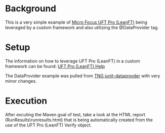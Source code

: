 # Background
This is a very simple example of [Micro Focus UFT Pro (LeanFT)](https://software.microfocus.com/en-us/software/leanft) being leveraged by a custom framework and also utilizing the @DataProvider tag.

# Setup
The information on how to leverage UFT Pro (LeanFT) in a custom framework can be found:
[UFT Pro (LeanFT) Help](https://admhelp.microfocus.com/leanft/en/latest/HelpCenter/Content/HowTo/CustomFrameworks.htm)

The DataProvider example was pulled from [TNG junit-dataprovder](https://github.com/TNG/junit-dataprovider/wiki/Getting-started) with very minor changes.

# Execution
After excuting the Maven goal of test, take a look at the HTML report (RunResults\runresults.html) that is being automatically created from the use of the UFT Pro (LeanFT) Verify object.
